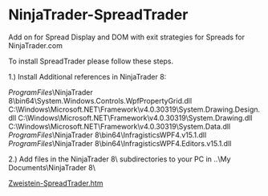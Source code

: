 # NinjaTrader-SpreadTrader
Add on for Spread Display and DOM  with exit strategies for Spreads for NinjaTrader.com

To install SpreadTrader please follow these steps.

1.) Install Additional references in NinjaTrader 8:

 *ProgramFiles*\NinjaTrader 8\bin64\System.Windows.Controls.WpfPropertyGrid.dll
 C:\Windows\Microsoft.NET\Framework\v4.0.30319\System.Drawing.Design.dll
 C:\Windows\Microsoft.NET\Framework\v4.0.30319\System.Drawing.dll
 C:\Windows\Microsoft.NET\Framework\v4.0.30319\System.Data.dll
 *ProgramFiles*\NinjaTrader 8\bin64\InfragisticsWPF4.v15.1.dll
 *ProgramFiles*\NinjaTrader 8\bin64\InfragisticsWPF4.Editors.v15.1.dll
 
 2.) Add files in the NinjaTrader 8\ subdirectories to your PC  in  ..\My Documents\NinjaTrader 8\

<a href="Zweistein-SpreadTrader.htm">Zweistein-SpreadTrader.htm</a>
